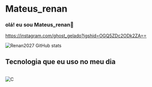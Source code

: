 # Mateus_renan

### olá! eu sou Mateus_renan👋

https://instagram.com/ghost_gelado?igshid=OGQ5ZDc2ODk2ZA==

![Renan2027 GitHub stats](https://github-readme-stats.vercel.app/api?username=Renan2027&show_icons=true&theme=radical)

## Tecnologia que eu uso no meu dia

<div style="display: inline-block">
    <br/>
    <img align="center" alt="C"
    src="https://img.shields.io/badge/C-00599C?style=for-the-badge&logo=c&logoColor=white"/>
</div>